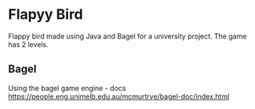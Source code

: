# Flapyy Bird 
Flappy bird made using Java and Bagel for a university project. The game has 2 levels.

## Bagel
Using the bagel game engine - docs https://people.eng.unimelb.edu.au/mcmurtrye/bagel-doc/index.html

